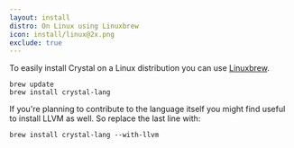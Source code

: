 ```yaml
---
layout: install
distro: On Linux using Linuxbrew
icon: install/linux@2x.png
exclude: true
---
```


To easily install Crystal on a Linux distribution you can use [Linuxbrew](http://linuxbrew.sh/).

```
brew update
brew install crystal-lang
```

If you're planning to contribute to the language itself you might find useful to install LLVM as well. So replace the last line with:

```
brew install crystal-lang --with-llvm
```
